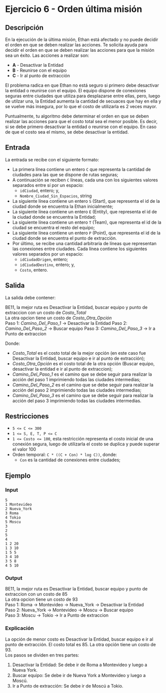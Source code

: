 # Ejercicio 6 - Orden última misión

## Descripción

En la ejecución de la última misión, Ethan está afectado y no puede decidir el orden en que se deben realizar las acciones. Te solicita ayuda para decidir el orden en que se deben realizar las acciones para que la misión sea un éxito. Las acciones a realizar son:

- **A** - Desactivar la Entidad
- **B** - Reunirse con el equipo
- **C** - Ir al punto de extracción

El problema radica en que Ethan no está seguro si primero debe desactivar la entidad o reunirse con el equipo.
El equipo dispone de conexiones seguras entre ciudades que utiliza para desplazarse entre ellas, pero, luego de utilzar una, la Entidad aumenta la cantidad de secuaces que hay en ella y se vuelve más insegura, por lo que el costo de utilizarla es 2 veces mayor.

Puntualmente, tu algoritmo debe determinar el orden en que se deben realizar las acciones para que el costo total sea el menor posible. Es decir, si se debe primero desactivar la entidad o reunirse con el equipo. En caso de que el costo sea el mismo, se debe desactivar la entidad.

## Entrada

La entrada se recibe con el siguiente formato:

- La primera línea contiene un entero `C` que representa la cantidad de ciudades para las que se dispone de rutas seguras;
- A continuación se reciben `C` líneas, cada una con los siguientes valores separados entre sí por un espacio:
  - `idCiudad`, entero; y,
  - `Nombre_Ciudad_Sin_Espacios`, string
- La siguiente línea contiene un entero `S` (Start), que representa el id de la ciudad donde se encuentra la Ethan inicialmente;
- La siguiente línea contiene un entero `E` (Entity), que representa el id de la ciudad donde se encuentra la Entidad;
- La siguiente línea contiene un entero `T` (Team), que representa el id de la ciudad se encuentra el resto del equipo;
- La siguiente línea contiene un entero `P` (Point), que representa el id de la ciudad donde se encuentra el punto de extracción.
- Por último, se recibe una cantidad arbitraria de líneas que representan las conexiones entre ciudades. Cada línea contiene los siguientes valores separados por un espacio:
  - `idCiudadOrigen`, entero;
  - `idCiudadDestino`, entero; y,
  - `Costo`, entero.

## Salida

La salida debe contener:

BE11, la mejor ruta es Desactivar la Entidad, buscar equipo y punto de extraccion con un costo de _Costo_Total_  
La otra opcion tiene un costo de _Costo_Otra_Opción_  
Paso 1: _Camino_Del_Paso_1_ -> Desactivar la Entidad
Paso 2: _Camino_Del_Paso_2_ -> Buscar equipo
Paso 3: _Camino_Del_Paso_3_ -> Ir a Punto de extraccion

Donde:

- _Costo_Total_ es el costo total de la mejor opción (en este caso fue Desactivar la Entidad, buscar equipo e ir al punto de extracción);
- _Costo_Otra_Opción_ es el costo total de la otra opción (Buscar equipo, desactivar la entidad e ir al punto de extraccion);
- _Camino_Del_Paso_1_ es el camino que se debe seguir para realizar la acción del paso 1 imprimiendo todas las ciudades intermedias;
- _Camino_Del_Paso_2_ es el camino que se debe seguir para realizar la acción del paso 2 imprimiendo todas las ciudades intermedias;
- _Camino_Del_Paso_3_ es el camino que se debe seguir para realizar la acción del paso 3 imprimiendo todas las ciudades intermedias.

## Restricciones

- `5 <= C <= 300`
- `1 <= S, E, T, P <= C`
- `1 <= Costo <= 100`, esta restricción representa el costo inicial de una conexión segura, luego de utilizarla el costo se duplica y puede superar el valor 100
- Orden temporal: `C * ((C + Con) * log C))`, donde:
  - `Con` es la cantidad de conexiones entre ciudades;

## Ejemplo

### Input

```plaintext
5
1 Montevideo
2 Nueva_York
3 Roma
4 Tokio
5 Moscu
3
2
5
4
1 2 20
1 3 10
1 5 5
3 4 10
3 5 8
4 5 10
```

### Output

BE11, la mejor ruta es Desactivar la Entidad, buscar equipo y punto de extraccion con un costo de 85  
La otra opcion tiene un costo de 93  
Paso 1: Roma -> Montevideo -> Nueva_York -> Desactivar la Entidad  
Paso 2: Nueva_York -> Montevideo -> Moscu -> Buscar equipo  
Paso 3: Moscu -> Tokio -> Ir a Punto de extraccion  

### Explicación

La opción de menor costo es Desactivar la Entidad, buscar equipo e ir al punto de extracción. El costo total es 85. La otra opción tiene un costo de 93.  
Los pasos se dividen en tres partes:

1. Desactivar la Entidad: Se debe ir de Roma a Montevideo y luego a Nueva York.
2. Buscar equipo: Se debe ir de Nueva York a Montevideo y luego a Moscú.
3. Ir a Punto de extracción: Se debe ir de Moscú a Tokio.
